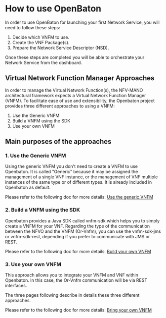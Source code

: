 # How to use OpenBaton

In order to use OpenBaton for launching your first Network Service, you will need to follow these steps:

1. Decide which VNFM to use.
2. Create the VNF Package(s).
3. Prepare the Network Service Descriptor (NSD).

Once these steps are completed you will be able to orchestrate your Network Service from the dashboard.


## Virtual Network Function Manager Approaches

In order to manage the Virtual Network Function(s), the NFV-MANO architectural framework expects a Virtual Network Function Manager (VNFM).
To facilitate ease of use and extensibility, the Openbaton project provides three different approaches to using a VNFM:

1. Use the Generic VNFM
2. Build a VNFM using the SDK
3. Use your own VNFM

## Main purposes of the approaches
### 1. Use the Generic VNFM

Using the generic VNFM you don't need to create a VNFM to use Openbaton.
It is called "Generic" because it may be assigned the management of a single VNF instance, or the management of VNF multiple instances of the same type or of different types.
It is already included in Openbaton as default.

Please refer to the following doc for more details: [Use the generic VNFM]

### 2. Build a VNFM using the SDK

Openbaton provides a Java SDK called vnfm-sdk which helps you to simply create a VNFM for your VNF.
Regarding the type of the communication between the NFVO and the VNFM (Or-Vnfm), you can use the vnfm-sdk-jms or vnfm-sdk-rest, depending if you prefer to communicate with JMS or REST.

Please refer to the following doc for more details: [Build your own VNFM]

### 3. Use your own VNFM

This approach allows you to integrate your VNFM and VNF within Openbaton. In this case, the Or-Vnfm communication will be via REST interfaces.

The three pages following describe in details these three different approaches.

Please refer to the following doc for more details: [Bring your own VNFM]

[Use the generic VNFM]:vnfm-generic
[Build your own VNFM]:vnfm-how-to-write
[Bring your own VNFM]:vnfm-vendor-specific


<!---
Script for open external links in a new tab
-->
<script type="text/javascript" charset="utf-8">
      // Creating custom :external selector
      $.expr[':'].external = function(obj){
          return !obj.href.match(/^mailto\:/)
                  && (obj.hostname != location.hostname);
      };
      $(function(){
        $('a:external').addClass('external');
        $(".external").attr('target','_blank');
      })
</script>